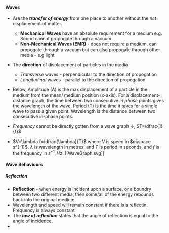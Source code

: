 #### Waves
- Are the ***transfer of energy*** from one place to another without the *net* displacement of matter.
	- **Mechanical Waves** have an absolute requirement for a medium e.g. Sound cannot propogate through a vacuum
	- **Non-Mechanical Waves (EMR)** - does not require a medium, can propogate through a vacuum but can also propogate through other media - e.g light
- The **direction** of displacement of particles in the media
	- *Transverse* waves - perpendicular to the direction of propogation
	- *Longitudinal* waves - parallel to the direction of propogation

- Below, Amplitude (A) is the max displacement of a particle in the medium from the mean/ medium position (x-axis). For a displacement-distance graph, the time between two consecutive *in phase* points gives the wavelength of the wave. Period (T) is the time it takes for a single wave to pass a given point. Wavelength is the distance between two consecutive in-phase points.
- *Frequency* cannot be directly gotten from a wave graph $\downarrow$, $T=\dfrac{1}{f}$
- $V=\lambda f=\dfrac{\lambda}{T}$ where $V$ is speed in $m\space s^{-1}$, $\lambda$ is wavelength in metres, and $T$ is period in seconds, and $f$ is the frequency in $s^{-1}, Hz$
![[WaveGraph.svg]]

#### Wave Behaviours
##### Reflection
- **Reflection** - when energy is incident upon a surface, or a boundry between two different media, then some/all of the energy rebounds back into the original medium.
- Wavelength and speed will remain constant if there is a reflectin. Frequency is always constant
- The ***law of reflection*** states that the angle of reflection is equal to the angle of incidence.
- 